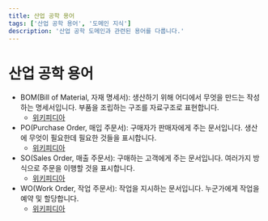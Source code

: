 ```yaml
---
title: 산업 공학 용어
tags: ['산업 공학 용어', '도메인 지식']
description: '산업 공학 도메인과 관련된 용어를 다룹니다.'
---
```


# 산업 공학 용어

- BOM(Bill of Material, 자재 명세서): 생산하기 위해 어디에서 무엇을 만드는 작성하는 명세서입니다. 부품을 조립하는 구조를 자료구조로 표현합니다.
  - [위키피디아](https://ko.wikipedia.org/wiki/%EC%9E%90%EC%9E%AC_%EB%AA%85%EC%84%B8%EC%84%9C)
- PO(Purchase Order, 매입 주문서): 구매자가 판매자에게 주는 문서입니다. 생산에 무엇이 필요한데 필요한 것들을 표시합니다.
  - [위키피디아](https://ko.wikipedia.org/wiki/%EA%B5%AC%EB%A7%A4_%EC%A3%BC%EB%AC%B8%EC%84%9C)
- SO(Sales Order, 매출 주문서): 구매하는 고객에게 주는 문서입니다. 여러가지 방식으로 주문을 이행할 것을 표시합니다.
  - [위키피디아](https://en.wikipedia.org/wiki/Sales_order)
- WO(Work Order, 작업 주문서): 작업을 지시하는 문서입니다. 누군가에게 작업을 예약 및 할당합니다.
  - [위키피디아](https://en.wikipedia.org/wiki/Work_order)
